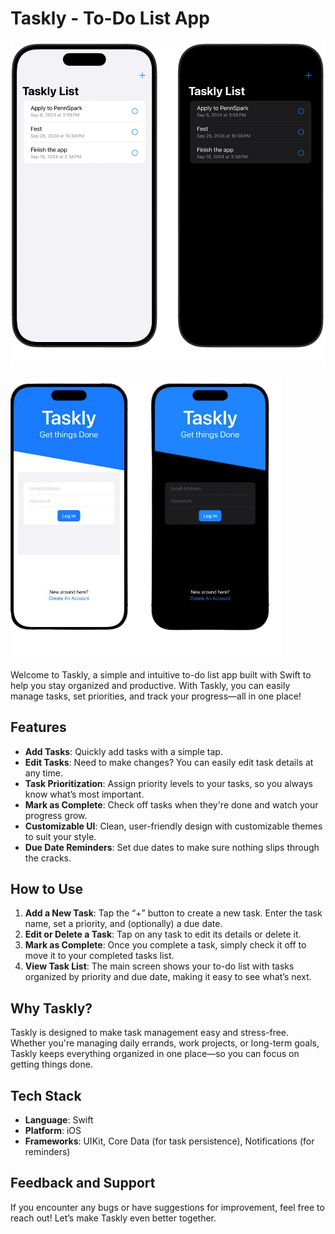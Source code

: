 # Taskly - To-Do List App

![app](./To-Do-List/images/list.png)

![list](./To-Do-List/images/Taskly.png)


Welcome to Taskly, a simple and intuitive to-do list app built with Swift to help you stay organized and productive. With Taskly, you can easily manage tasks, set priorities, and track your progress—all in one place!


## Features
- **Add Tasks**: Quickly add tasks with a simple tap.
- **Edit Tasks**: Need to make changes? You can easily edit task details at any time.
- **Task Prioritization**: Assign priority levels to your tasks, so you always know what’s most important.
- **Mark as Complete**: Check off tasks when they're done and watch your progress grow.
- **Customizable UI**: Clean, user-friendly design with customizable themes to suit your style.
- **Due Date Reminders**: Set due dates to make sure nothing slips through the cracks.

## How to Use
1. **Add a New Task**: Tap the “+” button to create a new task. Enter the task name, set a priority, and (optionally) a due date.
2. **Edit or Delete a Task**: Tap on any task to edit its details or delete it.
3. **Mark as Complete**: Once you complete a task, simply check it off to move it to your completed tasks list.
4. **View Task List**: The main screen shows your to-do list with tasks organized by priority and due date, making it easy to see what’s next.

## Why Taskly?
Taskly is designed to make task management easy and stress-free. Whether you're managing daily errands, work projects, or long-term goals, Taskly keeps everything organized in one place—so you can focus on getting things done.

## Tech Stack
- **Language**: Swift
- **Platform**: iOS
- **Frameworks**: UIKit, Core Data (for task persistence), Notifications (for reminders)

## Feedback and Support
If you encounter any bugs or have suggestions for improvement, feel free to reach out! Let’s make Taskly even better together.
